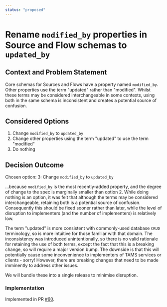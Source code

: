 ```yaml
---
status: "proposed"
---
```

# Rename `modified_by` properties in Source and Flow schemas to `updated_by`

## Context and Problem Statement

Core schemas for Sources and Flows have a property named `modified_by`.
Other properties use the term "updated" rather than "modified".
Whilst these terms may be considered interchangeable in some contexts, using both in the same schema is inconsistent and creates a potential source of confusion.

## Considered Options

1. Change `modified_by` to `updated_by`
2. Change other properties using the term "updated" to use the term "modified"
3. Do nothing

## Decision Outcome

Chosen option: 3: Change `modified_by` to `updated_by`

...because `modified_by` is the most recently-added property, and the degree of change to the spec is marginally smaller than option 2.
While doing nothing is an option, it was felt that although the terms may be considered interchangeable, retaining both is a potential source of confusion.
Consequently this should be fixed sooner rather than later, while the level of disruption to implementers (and the number of implementers) is relatively low.

The term "updated" is more consistent with commonly-used database `CRUD` terminology, so is more intuitive for those familiar with that domain.
The inconsistency was introduced unintentionally, so there is no valid rationale for retaining the use of both terms, except the fact that this is a breaking change, so will require a major version bump.
The downside is that this will potentially cause some inconvenience to implementers of TAMS services or clients - sorry!
However, there are breaking changes that need to be made imminently to address other issues.

We will bundle these into a single release to minimise disruption.

<!-- This is an optional element. Feel free to remove. -->
### Implementation

Implemented in PR [#60](https://github.com/bbc/tams/pull/60).
